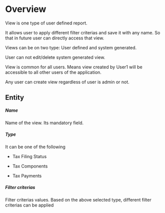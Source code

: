 # Overview

View is one type of user defined report. 

It allows user to apply different filter criterias and save it with any name. So that in future user can directly access that view.

Views can be on two type: User defined and system generated.

User can not edit/delete system generated view.

View is common for all users. Means view created by User1 will be accessible to all other users of the application.

Any user can create view regardless of user is admin or not.



## Entity

##### Name

Name of the view. Its mandatory field.  

##### Type

It can be one of the following

- Tax Filing Status

- Tax Components

- Tax Payments

##### Filter criterias

Filter criterias values. Based on the above selected type, different filter criterias can be applied 

